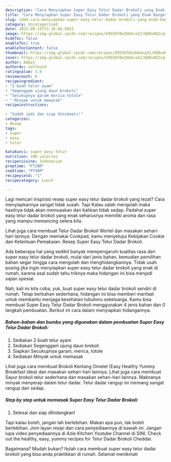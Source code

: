 ```yaml
---
description: "Cara Menyiapkan Super Easy Telur Dadar Brokoli yang Enak Banget"
title: "Cara Menyiapkan Super Easy Telur Dadar Brokoli yang Enak Banget"
slug: 1494-cara-menyiapkan-super-easy-telur-dadar-brokoli-yang-enak-banget
category: Uncategorized
date: 2022-09-15T23:16:04.092Z
image: https://img-global.cpcdn.com/recipes/b9556f8e2b64ca32/680x482cq70/super-easy-telur-dadar-brokoli-foto-resep-utama.jpg
hideToc: false
enableToc: true
enableTocContent: false
thumbnail: https://img-global.cpcdn.com/recipes/b9556f8e2b64ca32/680x482cq70/super-easy-telur-dadar-brokoli-foto-resep-utama.jpg
cover: https://img-global.cpcdn.com/recipes/b9556f8e2b64ca32/680x482cq70/super-easy-telur-dadar-brokoli-foto-resep-utama.jpg
author: Admin
authorAv: notfound
ratingvalue: 3.6
reviewcount: 6
recipeingredient:
- "2 buah telur ayam"
- "Segenggam ujung daun brokoli"
- "Secukupnya garam merica totole"
- " Minyak untuk memasak"
recipeinstructions:

- "Sudah jadi dan siap dinikmati!"
categories:
- Resep
tags:
- super
- easy
- telur

katakunci: super easy telur 
nutrition: 100 calories
recipecuisine: Indonesian
preptime: "PT28M"
cooktime: "PT46M"
recipeyield: "1"
recipecategory: Lunch

---
```



Lagi mencari inspirasi resep super easy telur dadar brokoli yang lezat? Cara menyiapkannya sangat tidak susah. Tapi Kalau salah mengolah maka hasilnya tidak akan memuaskan dan bahkan tidak sedap. Padahal super easy telur dadar brokoli yang enak seharusnya memiliki aroma dan rasa yang mampu memancing selera kita.


Lihat juga cara membuat Telur Dadar Brokoli Wortel dan masakan sehari-hari lainnya. Dengan memakai Cookpad, kamu menyetujui Kebijakan Cookie dan Ketentuan Pemakaian. Resep Super Easy Telur Dadar Brokoli.

Ada beberapa hal yang sedikit banyak mempengaruhi kualitas rasa dari super easy telur dadar brokoli, mulai dari jenis bahan, kemudian pemilihan bahan segar hingga cara mengolah dan menghidangkannya. Tidak usah pusing jika ingin menyiapkan super easy telur dadar brokoli yang enak di rumah, karena asal sudah tahu triknya maka hidangan ini bisa menjadi sajian spesial.


Nah, kali ini kita coba, yuk, buat super easy telur dadar brokoli sendiri di rumah. Tetap berbahan sederhana, hidangan ini bisa memberi manfaat untuk membantu menjaga kesehatan tubuhmu sekeluarga. Kamu bisa membuat Super Easy Telur Dadar Brokoli menggunakan 4 jenis bahan dan 0 langkah pembuatan. Berikut ini cara dalam menyiapkan hidangannya.

<!--inarticleads1-->

##### Bahan-bahan dan bumbu yang digunakan dalam pembuatan Super Easy Telur Dadar Brokoli:

1. Sediakan 2 buah telur ayam
1. Sediakan Segenggam ujung daun brokoli
1. Siapkan Secukupnya garam, merica, totole
1. Sediakan  Minyak untuk memasak


Lihat juga cara membuat Brokoli Kentang Omelet (Easy Healthy Yummy Breakfast Idea) dan masakan sehari-hari lainnya. Lihat juga cara membuat Sayur brokoli telur sederhana dan masakan sehari-hari lainnya. Maknanya minyak menyerap dalam telur dadar. Telur dadar rangup ini memang sangat rangup dan sedap. 

<!--inarticleads2-->

##### Step by step untuk memasak Super Easy Telur Dadar Brokoli:


1. Selesai dan siap dihidangkan!

Tapi kalau boleh, jangan lah berlebihan. Makan apa pun, tak boleh berlebihan. Jom layan resipi dan cara penyediaannya di bawah ini. Jangan lupa video penyediaannya di Azie Kitchen Youtube Channel di SINI. Check out the healthy, easy, yummy recipes for Telur Dadar Brokoli Cheddar. 

Bagaimana? Mudah bukan? Itulah cara membuat super easy telur dadar brokoli yang bisa anda praktikkan di rumah. Selamat menikmati
